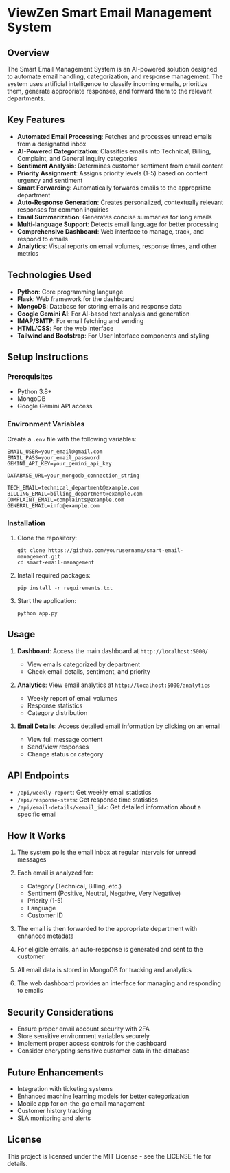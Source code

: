 # ViewZen Smart Email Management System

## Overview

The Smart Email Management System is an AI-powered solution designed to automate email handling, categorization, and response management. The system uses artificial intelligence to classify incoming emails, prioritize them, generate appropriate responses, and forward them to the relevant departments.

## Key Features

- **Automated Email Processing**: Fetches and processes unread emails from a designated inbox
- **AI-Powered Categorization**: Classifies emails into Technical, Billing, Complaint, and General Inquiry categories
- **Sentiment Analysis**: Determines customer sentiment from email content
- **Priority Assignment**: Assigns priority levels (1-5) based on content urgency and sentiment
- **Smart Forwarding**: Automatically forwards emails to the appropriate department
- **Auto-Response Generation**: Creates personalized, contextually relevant responses for common inquiries
- **Email Summarization**: Generates concise summaries for long emails
- **Multi-language Support**: Detects email language for better processing
- **Comprehensive Dashboard**: Web interface to manage, track, and respond to emails
- **Analytics**: Visual reports on email volumes, response times, and other metrics

## Technologies Used

- **Python**: Core programming language
- **Flask**: Web framework for the dashboard
- **MongoDB**: Database for storing emails and response data
- **Google Gemini AI**: For AI-based text analysis and generation
- **IMAP/SMTP**: For email fetching and sending
- **HTML/CSS**: For the web interface
- **Tailwind and Bootstrap**: For User Interface components and styling

## Setup Instructions

### Prerequisites

- Python 3.8+
- MongoDB
- Google Gemini API access

### Environment Variables

Create a `.env` file with the following variables:

```
EMAIL_USER=your_email@gmail.com
EMAIL_PASS=your_email_password
GEMINI_API_KEY=your_gemini_api_key

DATABASE_URL=your_mongodb_connection_string

TECH_EMAIL=technical_department@example.com
BILLING_EMAIL=billing_department@example.com
COMPLAINT_EMAIL=complaints@example.com
GENERAL_EMAIL=info@example.com
```

### Installation

1. Clone the repository:
   ```
   git clone https://github.com/yourusername/smart-email-management.git
   cd smart-email-management
   ```

2. Install required packages:
   ```
   pip install -r requirements.txt
   ```

3. Start the application:
   ```
   python app.py
   ```

## Usage

1. **Dashboard**: Access the main dashboard at `http://localhost:5000/`
   - View emails categorized by department
   - Check email details, sentiment, and priority

2. **Analytics**: View email analytics at `http://localhost:5000/analytics`
   - Weekly report of email volumes
   - Response statistics
   - Category distribution

3. **Email Details**: Access detailed email information by clicking on an email
   - View full message content
   - Send/view responses
   - Change status or category

## API Endpoints

- `/api/weekly-report`: Get weekly email statistics
- `/api/response-stats`: Get response time statistics 
- `/api/email-details/<email_id>`: Get detailed information about a specific email

## How It Works

1. The system polls the email inbox at regular intervals for unread messages
2. Each email is analyzed for:
   - Category (Technical, Billing, etc.)
   - Sentiment (Positive, Neutral, Negative, Very Negative)
   - Priority (1-5)
   - Language
   - Customer ID

3. The email is then forwarded to the appropriate department with enhanced metadata
4. For eligible emails, an auto-response is generated and sent to the customer
5. All email data is stored in MongoDB for tracking and analytics
6. The web dashboard provides an interface for managing and responding to emails

## Security Considerations

- Ensure proper email account security with 2FA
- Store sensitive environment variables securely
- Implement proper access controls for the dashboard
- Consider encrypting sensitive customer data in the database

## Future Enhancements

- Integration with ticketing systems
- Enhanced machine learning models for better categorization
- Mobile app for on-the-go email management
- Customer history tracking
- SLA monitoring and alerts

## License

This project is licensed under the MIT License - see the LICENSE file for details.